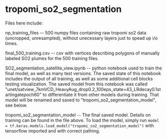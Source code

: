 # tropomi_so2_segmentation
Files here include: 

np_training_files -- 500 numpy files containing raw tropomi so2 data (uncropped, unresampled), without unecessary layers just to spead up i/o times.

final_500_training.csv -- csv with vertices describing polygons of manually labeled SO2 plumes for the 500 training files.

SO2_segmentation_satellite_view.ipynb -- python notebook used to train the final model, as well as many test versions. The saved state of this notebook includes the output of all training, as well as some additional cell blocks testing visualization. The saved model from this notebook was called "unet/satview_7kmVCD_HeavyAug_drop0.2_100eps_state=43_LRdecay0.1startingatepoch60" to differentiate it from other models during training. That model will be renamed and saved to "tropomi_so2_segmentation_model", see below.

tropomi_so2_segmentation_model -- The final saved model. Details on training can be found in the file above. To load the model, simply run `model = tf.keras.models.load_model("tropomi_so2_segmentation_model")` with tensorflow imported and with correct pathing. 
